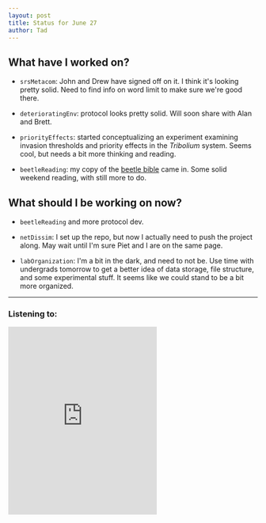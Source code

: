 ```yaml
---
layout: post
title: Status for June 27
author: Tad
---
```


## What have I worked on?

* `srsMetacom`: John and Drew have signed off on it. I think it's looking pretty solid. Need to find info on word limit to make sure we're good there.

* `deterioratingEnv`: protocol looks pretty solid. Will soon share with Alan and Brett.

* `priorityEffects`: started conceptualizing an experiment examining invasion thresholds and priority effects in the _Tribolium_ system. Seems cool, but needs  a bit more thinking and reading.

* `beetleReading`: my copy of the [beetle bible](http://www.springer.com/us/book/9781461278238) came in. Some solid weekend reading, with still more to do.


## What should I be working on now?

* `beetleReading` and more protocol dev.

* `netDissim`: I set up the repo, but now I actually need to push the project along. May wait until I'm sure Piet and I are on the same page.

* `labOrganization`: I'm a bit in the dark, and need to not be. Use time with undergrads tomorrow to get a better idea of data storage, file structure, and some experimental stuff. It seems like we could stand to be a bit more organized.



---
 
### Listening to:
<iframe src="https://embed.spotify.com/?uri=spotify%3Atrack%3A6rfD0hu8Dgz7U2rD2HK1pZ" width="300" height="380" frameborder="0" allowtransparency="true"></iframe>
 <i class='fa fa-code' style='color:pink'></i>
